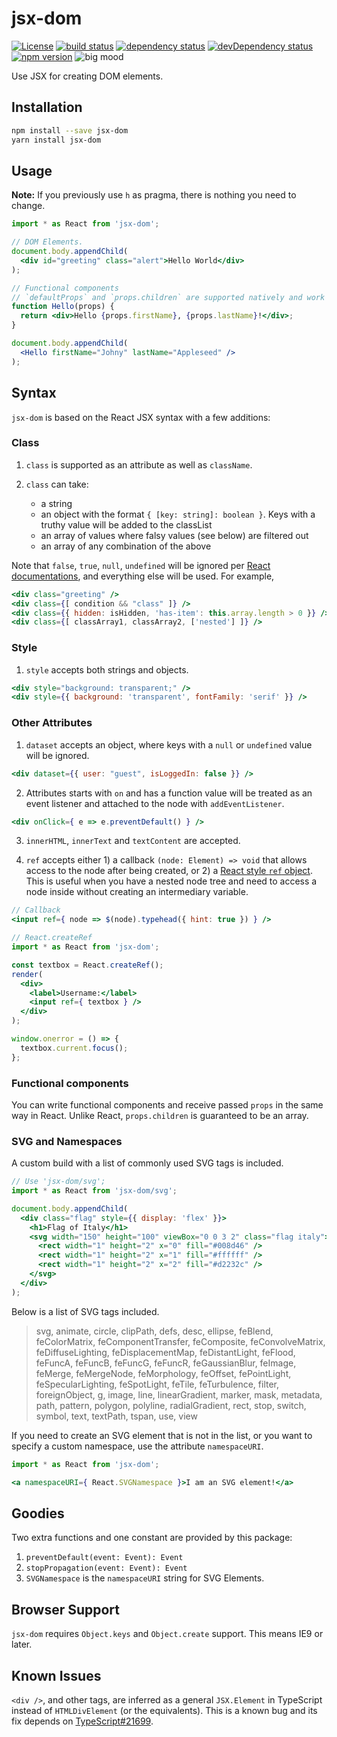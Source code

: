 # jsx-dom
[![License](https://img.shields.io/badge/License-BSD%203--Clause-blue.svg)](https://opensource.org/licenses/BSD-3-Clause)
[![build status](https://travis-ci.org/glixlur/jsx-dom.svg?branch=master)](https://travis-ci.org/glixlur/jsx-dom)
[![dependency status](https://david-dm.org/glixlur/jsx-dom/status.svg)](https://david-dm.org/glixlur/jsx-dom#info=dependencies)
[![devDependency status](https://david-dm.org/glixlur/jsx-dom/dev-status.svg)](https://david-dm.org/glixlur/jsx-dom#info=devDependencies)
[![npm version](https://badge.fury.io/js/jsx-dom.svg)](https://badge.fury.io/js/jsx-dom)
![big mood](https://img.shields.io/badge/kirito-eugeo-blue.svg)

Use JSX for creating DOM elements.

## Installation
```bash
npm install --save jsx-dom
yarn install jsx-dom
```

## Usage
**Note:** If you previously use `h` as pragma, there is nothing you need to change.

```jsx
import * as React from 'jsx-dom';

// DOM Elements.
document.body.appendChild(
  <div id="greeting" class="alert">Hello World</div>
);

// Functional components
// `defaultProps` and `props.children` are supported natively and work as you expected.
function Hello(props) {
  return <div>Hello {props.firstName}, {props.lastName}!</div>;
}

document.body.appendChild(
  <Hello firstName="Johny" lastName="Appleseed" />
);

```

## Syntax
`jsx-dom` is based on the React JSX syntax with a few additions:

### Class
1. `class` is supported as an attribute as well as `className`.
2. `class` can take:

   * a string
   * an object with the format `{ [key: string]: boolean }`. Keys with a truthy value will be added to the classList
   * an array of values where falsy values (see below) are filtered out
   * an array of any combination of the above

Note that `false`, `true`, `null`, `undefined` will be ignored per [React documentations](https://facebook.github.io/react/docs/jsx-in-depth.html#booleans-null-and-undefined-are-ignored), and everything else will be used. For example,

```jsx
<div class="greeting" />
<div class={[ condition && "class" ]} />
<div class={{ hidden: isHidden, 'has-item': this.array.length > 0 }} />
<div class={[ classArray1, classArray2, ['nested'] ]} />
```

### Style
1. `style` accepts both strings and objects.

```jsx
<div style="background: transparent;" />
<div style={{ background: 'transparent', fontFamily: 'serif' }} />
```

### Other Attributes
1. `dataset` accepts an object, where keys with a `null` or `undefined` value will be ignored.
```jsx
<div dataset={{ user: "guest", isLoggedIn: false }} />
```

2. Attributes starts with `on` and has a function value will be treated as an event listener and attached to the node with `addEventListener`.
```jsx
<div onClick={ e => e.preventDefault() } />
```

3. `innerHTML`, `innerText` and `textContent` are accepted.

4. `ref` accepts either 1) a callback `(node: Element) => void` that allows access to the node after being created, or 2) a [React style `ref` object](https://reactjs.org/docs/react-api.html#reactcreateref). This is useful when you have a nested node tree and need to access a node inside without creating an intermediary variable.

```jsx
// Callback
<input ref={ node => $(node).typehead({ hint: true }) } />

// React.createRef
import * as React from 'jsx-dom';

const textbox = React.createRef();
render(
  <div>
    <label>Username:</label>
    <input ref={ textbox } />
  </div>
);

window.onerror = () => {
  textbox.current.focus();
};
```

### Functional components
You can write functional components and receive passed `props` in the same way in React. Unlike
React, `props.children` is guaranteed to be an array.

### SVG and Namespaces
A custom build with a list of commonly used SVG tags is included.

```jsx
// Use 'jsx-dom/svg';
import * as React from 'jsx-dom/svg';

document.body.appendChild(
  <div class="flag" style={{ display: 'flex' }}>
    <h1>Flag of Italy</h1>
    <svg width="150" height="100" viewBox="0 0 3 2" class="flag italy">
      <rect width="1" height="2" x="0" fill="#008d46" />
      <rect width="1" height="2" x="1" fill="#ffffff" />
      <rect width="1" height="2" x="2" fill="#d2232c" />
    </svg>
  </div>
);
```

Below is a list of SVG tags included.
> svg, animate, circle, clipPath, defs, desc, ellipse, feBlend, feColorMatrix, feComponentTransfer, feComposite, feConvolveMatrix, feDiffuseLighting, feDisplacementMap, feDistantLight, feFlood, feFuncA, feFuncB, feFuncG, feFuncR, feGaussianBlur, feImage, feMerge, feMergeNode, feMorphology, feOffset, fePointLight, feSpecularLighting, feSpotLight, feTile, feTurbulence, filter, foreignObject, g, image, line, linearGradient, marker, mask, metadata, path, pattern, polygon, polyline, radialGradient, rect, stop, switch, symbol, text, textPath, tspan, use, view

If you need to create an SVG element that is not in the list, or you want to specify a custom namespace, use the attribute `namespaceURI`.

```jsx
import * as React from 'jsx-dom';

<a namespaceURI={ React.SVGNamespace }>I am an SVG element!</a>
```

## Goodies
Two extra functions and one constant are provided by this package:

1. `preventDefault(event: Event): Event`
2. `stopPropagation(event: Event): Event`
3. `SVGNamespace` is the `namespaceURI` string for SVG Elements.

## Browser Support
`jsx-dom` requires `Object.keys` and `Object.create` support. This means IE9 or later.

## Known Issues

`<div />`, and other tags, are inferred as a general `JSX.Element` in TypeScript instead of 
`HTMLDivElement` (or the equivalents). This is a known bug and its fix depends on [TypeScript#21699](https://github.com/Microsoft/TypeScript/issues/21699).
